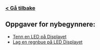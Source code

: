 ### [< Gå tilbake](index.md)

## Oppgaver for nybegynnere:

- [Tenn en LED på Displayet](https://makecode.microbit.org/#tutorial:https://github.com/8gywce293pcg/rgb-matrix-single-led)
- [Lag en regnbue på LED Displayet](https://makecode.microbit.org/#tutorial:https://github.com/8gywce293pcg/tut-test)
